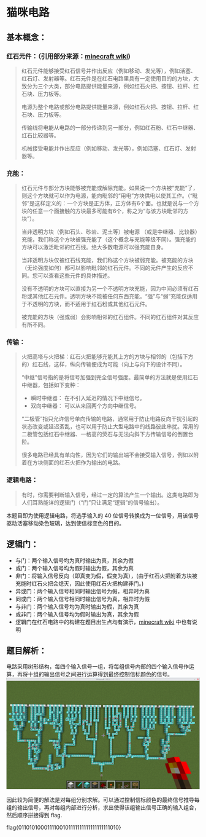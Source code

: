 # 猫咪电路
## 基本概念：
### 红石元件：（引用部分来源：[minecraft wiki](https://minecraft-zh.gamepedia.com/%E7%BA%A2%E7%9F%B3%E7%94%B5%E8%B7%AF))
> 红石元件能够接受红石信号并作出反应（例如移动、发光等），例如活塞、红石灯、发射器等。红石元件是在红石电路里具有一定使用目的的方块，大致分为三个大类，部分电路提供能量来源，例如红石火把、按钮、拉杆、红石块、压力板等。
> 
> 电源为整个电路或部分电路提供能量来源，例如红石火把、按钮、拉杆、红石块、压力板等。
> 
> 传输线将电能从电路的一部分传递到另一部分，例如红石粉、红石中继器、红石比较器等。
> 
> 机械接受电能并作出反应（例如移动、发光等），例如活塞、红石灯、发射器等。
### 充能：
> 红石元件与部分方块能够被充能或解除充能。如果说一个方块被“充能”了，则这个方块就可以作为电源，能向毗邻的“用电”方块供电以使其工作。（“毗邻”是这样定义的：一个方块是正方体，正方体有6个面。也就是说与一个方块的任意一个面接触的方块最多可能有6个，称之为“与该方块毗邻的方块”）。
> 
> 当非透明方块（例如石头、砂岩、泥土等）被电源 （或是中继器、比较器）充能，我们称这个方块被强充能了（这个概念与充能等级不同）。强充能的方块可以激活毗邻的红石线。绝大多数电源可以强充能自身。
> 
> 当非透明方块仅被红石线充能，我们称这个方块被弱充能。被充能的方块（无论强度如何）都可以影响毗邻的红石元件。不同的元件产生的反应不同。您可以查看这些元件的具体描述。
> 
> 没有不透明的方块可以直接为另一个不透明方块充能，因为中间必须有红石粉或其他红石元件。透明方块不能被任何东西充能。“强”与“弱”充能仅适用于不透明的方块，而不适用于红石粉或其他红石元件。
> 
> 被充能的方块（强或弱）会影响相邻的红石组件。不同的红石组件对其反应有所不同。
### 传输：
> 火把高塔与火把梯：红石火把能够充能其上方的方块与相邻的（包括下方的）红石线，这样，纵向传输便成为可能（向上与向下的设计不同）。
> 
> “中继”信号指的是将信号加强到完全信号强度。最简单的方法就是使用红石中继器，包括如下变种：
> 
> - 瞬时中继器： 在不引入延迟的情况下中继信号。
> - 双向中继器： 可以从来回两个方向中继信号。
> 
>  “二极管”指只允许信号单向传输的电路，通常用于防止电路反向干扰引起的状态改变或延迟紊乱，也可以用于防止大型电路中的线路彼此串扰。常用的二极管包括红石中继器、一格高的荧石与无法向斜下方传输信号的倒置台阶。
> 
> 很多电路已经具有单向性，因为它们的输出端不会接受输入信号，例如以附着在方块侧面的红石火把作为输出的电路。 
### 逻辑电路：
>  有时，你需要判断输入信号，经过一定的算法产生一个输出。这类电路即为人们耳熟能详的逻辑门（“门”只让满足“逻辑”的信号输出）。

本题目即为使用逻辑电路，将选手输入的 40 位信号转换成为一位信号，用该信号驱动活塞移动染色玻璃，达到使信标变色的目的。
## 逻辑门：
- 与门：两个输入信号均为真时输出为真，其余为假
- 或门：两个输入信号均为假时输出为假，其余为真
- 非门：将输入信号反向（即真变为假，假变为真），(由于红石火把附着方块被充能时红石火把会熄灭，因此使用红石火把构建非门。)
- 异或门：两个输入信号相同时输出信号为假，相异时为真
- 同或门：两个输入信号相同时输出信号为真，相异时为假
- 与非门：两个输入信号均为真时输出为假，其余为真
- 或非门：两个输入信号均为假时输出为真，其余为假
- 逻辑门在红石电路中的构建在题目出生点均有演示，[minecraft wiki](https://minecraft-zh.gamepedia.com/%E6%95%99%E7%A8%8B/%E5%9F%BA%E6%9C%AC%E9%80%BB%E8%BE%91%E9%97%A8) 中也有说明

## 题目解析：
电路采用树形结构，每四个输入信号一组，将每组信号内部的四个输入信号作运算，再将十组的输出信号之间进行运算得到最终控制信标颜色的信号。
![circuit](images/circuit.png)

因此较为简便的解法是对每组分别求解。可以通过控制信标颜色的最终信号推导每组的输出信号，再对每组内部进行分析，求出使得该组输出信号正确的输入组合，然后顺序拼接得到 flag.

flag{0110101000111100101111111111111111111010}
